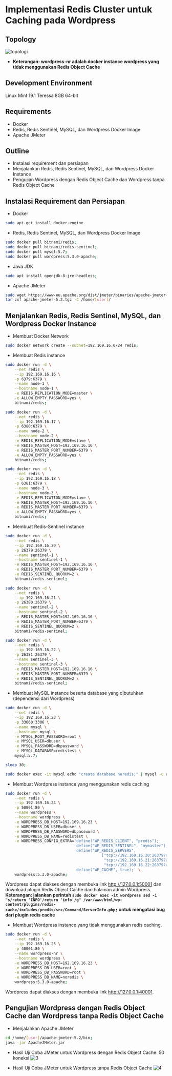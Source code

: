 # Implementasi Redis Cluster untuk Caching pada Wordpress #
## Topology ##
![topologi](topologi.png)
- **Keterangan: wordpress-nr adalah docker instance wordpress yang tidak menggunakan Redis Object Cache**

## Development Environment ##
Linux Mint 19.1 Teressa 8GB 64-bit

## Requirements ##
- Docker
- Redis, Redis Sentinel, MySQL, dan Wordpress Docker Image
- Apache JMeter

## Outline ##
- Instalasi requirement dan persiapan
- Menjalankan Redis, Redis Sentinel, MySQL, dan Wordpress Docker Instance
- Pengujian Wordpress dengan Redis Object Cache dan Wordpress tanpa Redis Object Cache

## Instalasi Requirement dan Persiapan ##
- Docker
 ```bash
sudo apt-get install docker-engine
 ```
- Redis, Redis Sentinel, MySQL, dan Wordpress Docker Image
 ```bash
sudo docker pull bitnami/redis;
sudo docker pull bitnami/redis-sentinel;
sudo docker pull mysql:5.7;
sudo docker pull wordpress:5.3.0-apache;
 ```

- Java JDK
```bash
sudo apt install openjdk-8-jre-headless;
```

- Apache JMeter
```bash
sudo wget https://www-eu.apache.org/dist/jmeter/binaries/apache-jmeter-5.2.tgz;
tar zxf apache-jmeter-5.2.tgz -C /home/[user]/
```

## Menjalankan Redis, Redis Sentinel, MySQL, dan Wordpress Docker Instance ##
- Membuat Docker Network
```bash
sudo docker network create --subnet=192.169.16.0/24 redis;
```

- Membuat Redis instance
```bash
sudo docker run -d \
    --net redis \
    --ip 192.169.16.16 \
    -p 6379:6379 \
    --name node-1 \
    --hostname node-1 \
    -e REDIS_REPLICATION_MODE=master \
    -e ALLOW_EMPTY_PASSWORD=yes \
    bitnami/redis;

sudo docker run -d \
    --net redis \
    --ip 192.169.16.17 \
    -p 6380:6379 \
    --name node-2 \
    --hostname node-2 \
    -e REDIS_REPLICATION_MODE=slave \
    -e REDIS_MASTER_HOST=192.169.16.16 \
    -e REDIS_MASTER_PORT_NUMBER=6379 \
    -e ALLOW_EMPTY_PASSWORD=yes \
    bitnami/redis;

sudo docker run -d \
    --net redis \
    --ip 192.169.16.18 \
    -p 6381:6379 \
    --name node-3 \
    --hostname node-3 \
    -e REDIS_REPLICATION_MODE=slave \
    -e REDIS_MASTER_HOST=192.169.16.16 \
    -e REDIS_MASTER_PORT_NUMBER=6379 \
    -e ALLOW_EMPTY_PASSWORD=yes \
    bitnami/redis;
```

- Membuat Redis-Sentinel instance
```bash
sudo docker run -d \
    --net redis \
    --ip 192.169.16.20 \
    -p 26379:26379 \
    --name sentinel-1 \
    --hostname sentinel-1 \
    -e REDIS_MASTER_HOST=192.169.16.16 \
    -e REDIS_MASTER_PORT_NUMBER=6379 \
    -e REDIS_SENTINEL_QUORUM=2 \
    bitnami/redis-sentinel;

sudo docker run -d \
    --net redis \
    --ip 192.169.16.21 \
    -p 26380:26379 \
    --name sentinel-2 \
    --hostname sentinel-2 \
    -e REDIS_MASTER_HOST=192.169.16.16 \
    -e REDIS_MASTER_PORT_NUMBER=6379 \
    -e REDIS_SENTINEL_QUORUM=2 \
    bitnami/redis-sentinel;

sudo docker run -d \
    --net redis \
    --ip 192.169.16.22 \
    -p 26381:26379 \
    --name sentinel-3 \
    --hostname sentinel-3 \
    -e REDIS_MASTER_HOST=192.169.16.16 \
    -e REDIS_MASTER_PORT_NUMBER=6379 \
    -e REDIS_SENTINEL_QUORUM=2 \
    bitnami/redis-sentinel;
```

- Membuat MySQL instance beserta database yang dibutuhkan (dependensi dari Wordpress)
```bash
sudo docker run -d \
    --net redis \
    --ip 192.169.16.23 \
    -p 33060:3306 \
    --name mysql \
    --hostname mysql \
    -e MYSQL_ROOT_PASSWORD=root \
    -e MYSQL_USER=dbuser \
    -e MYSQL_PASSWORD=dbpassword \
    -e MYSQL_DATABASE=redistest \
    mysql:5.7;

sleep 30;

sudo docker exec -it mysql echo "create database noredis;" | mysql -u root -proot;
```

- Membuat Wordpress instance yang menggunakan redis caching
```bash
sudo docker run -d \
    --net redis \
    --ip 192.169.16.24 \
    -p 50001:80 \
    --name wordpress \
    --hostname wordpress \
    -e WORDPRESS_DB_HOST=192.169.16.23 \
    -e WORDPRESS_DB_USER=dbuser \
    -e WORDPRESS_DB_PASSWORD=dbpassword \
    -e WORDPRESS_DB_NAME=redistest \
    -e WORDPRESS_CONFIG_EXTRA='define("WP_REDIS_CLIENT", "predis");
                               define("WP_REDIS_SENTINEL", "mymaster");
                               define("WP_REDIS_SERVERS",
                                          ["tcp://192.169.16.20:26379?alias=sentinel-1",
                                           "tcp://192.169.16.21:26379?alias=sentinel-2",
                                           "tcp://192.169.16.22:26379?alias=sentinel-3"]); \
                               define("WP_CACHE", true);' \
    wordpress:5.3.0-apache;
```
Wordpress dapat diakses dengan membuka link http://127.0.0.1:50001 dan download plugin Redis Object Cache dari halaman admin Wordpress.
**Keterangan: jalankan perintah ```sudo docker exec -it wordpress sed -i "s/return 'INFO'/return 'info'/g" /var/www/html/wp-content/plugins/redis-cache/includes/predis/src/Command/ServerInfo.php;``` untuk mengatasi bug dari plugin redis cache**

- Membuat Wordpress instance yang tidak menggunakan redis caching.
```bash
sudo docker run -d \
    --net redis \
    --ip 192.169.16.25 \
    -p 40001:80 \
    --name wordpress-nr \
    --hostname wordpress \
    -e WORDPRESS_DB_HOST=192.169.16.23 \
    -e WORDPRESS_DB_USER=root \
    -e WORDPRESS_DB_PASSWORD=root \
    -e WORDPRESS_DB_NAME=noredis \
    wordpress:5.3.0-apache;
```
Wordpress dapat diakses dengan membuka link http://127.0.0.1:40001.

## Pengujian Wordpress dengan Redis Object Cache dan Wordpress tanpa Redis Object Cache ##
- Menjalankan Apache JMeter
```bash
cd /home/[user]/apache-jmeter-5.2/bin;
java -jar ApacheJMeter.jar
```

- Hasil Uji Coba JMeter untuk Wordpress dengan Redis Object Cache: 50 koneksi
![3](jmeter-summary-redis.png)

- Hasil Uji Coba JMeter untuk Wordpress tanpa Redis Object Cache
![4](jmeter-summary-noredis.png)
